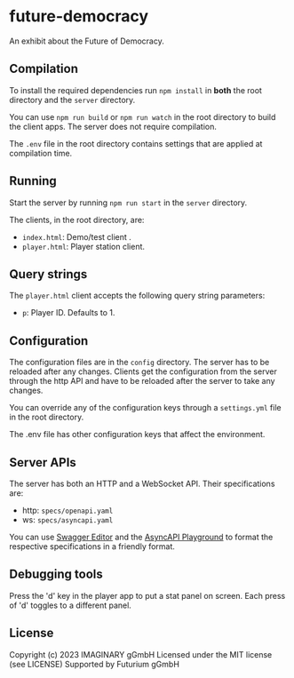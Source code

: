 # future-democracy

An exhibit about the Future of Democracy.

## Compilation

To install the required dependencies run `npm install` in **both** the root directory and the
`server` directory.

You can use `npm run build` or `npm run watch` in the root directory to build the client apps. The
server does not require compilation.

The `.env` file in the root directory contains settings that are applied at compilation time.

## Running

Start the server by running `npm run start` in the `server` directory.

The clients, in the root directory, are:

- `index.html`: Demo/test client .
- `player.html`: Player station client.

## Query strings

The `player.html` client accepts the following query string parameters:
- `p`: Player ID. Defaults to 1.

## Configuration

The configuration files are in the `config` directory. The server has to be reloaded after any changes.
Clients get the configuration from the server through the http API and have to be reloaded after
the server to take any changes.

You can override any of the configuration keys through a `settings.yml` file in the root directory.

The .env file has other configuration keys that affect the environment.

## Server APIs

The server has both an HTTP and a WebSocket API. Their specifications are:

- http: `specs/openapi.yaml`
- ws: `specs/asyncapi.yaml`

You can use [Swagger Editor](https://editor.swagger.io/) and the
[AsyncAPI Playground](https://playground.asyncapi.io/) to format the respective specifications in
a friendly format.

## Debugging tools

Press the 'd' key in the player app to put a stat panel on screen. Each press of 'd' toggles to a
different panel.

## License

Copyright (c) 2023 IMAGINARY gGmbH
Licensed under the MIT license (see LICENSE)
Supported by Futurium gGmbH
